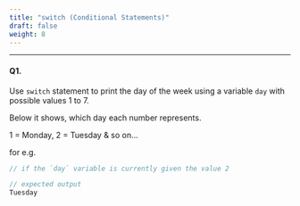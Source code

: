 ```yaml
---
title: "switch (Conditional Statements)"
draft: false
weight: 8
---
```


---


#### Q1. 

Use `switch` statement to print the day of the week using a variable `day` with possible values 1 to 7.
    
Below it shows, which day each number represents.

1 = Monday, 2 = Tuesday & so on…

for e.g.
    
```jsx
// if the `day` variable is currently given the value 2

// expected output
Tuesday
```